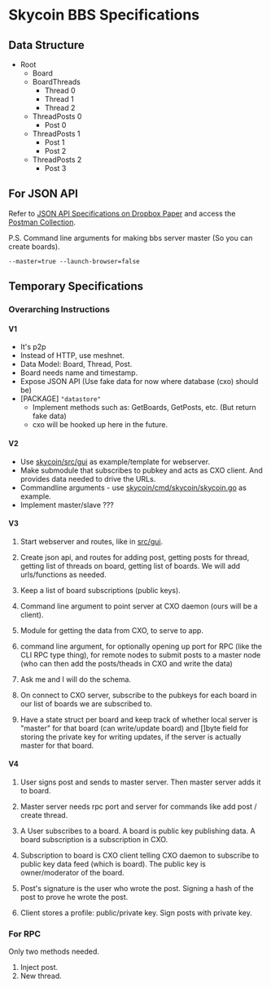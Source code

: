 # Skycoin BBS Specifications

## Data Structure
* Root
  * Board
  * BoardThreads
    * Thread 0
    * Thread 1
    * Thread 2
  * ThreadPosts 0
    * Post 0
  * ThreadPosts 1
    * Post 1
    * Post 2
  * ThreadPosts 2
    * Post 3

## For JSON API
Refer to [JSON API Specifications on Dropbox Paper](https://paper.dropbox.com/doc/JSON-API-Specifications-S6BHC351LStxlgySl55M2) and access the [Postman Collection](https://www.getpostman.com/collections/39a4168cf9be0c746f47).

P.S. Command line arguments for making bbs server master (So you can create boards).
```
--master=true --launch-browser=false
```

## Temporary Specifications

### Overarching Instructions

#### V1
* It's p2p
* Instead of HTTP, use meshnet.
* Data Model: Board, Thread, Post.
* Board needs name and timestamp.
* Expose JSON API (Use fake data for now where database (cxo) should be)
* [PACKAGE] `"datastore"`
  * Implement methods such as: GetBoards, GetPosts, etc. (But return fake data)
  * cxo will be hooked up here in the future.

#### V2
* Use [skycoin/src/gui](https://github.com/skycoin/skycoin/tree/master/src/gui) as example/template for webserver.
* Make submodule that subscribes to pubkey and acts as CXO client. And provides data needed to drive the URLs.
* Commandline arguments - use [skycoin/cmd/skycoin/skycoin.go](https://github.com/skycoin/skycoin/blob/master/cmd/skycoin/skycoin.go) as example.
* Implement master/slave ???

#### V3
1. Start webserver and routes, like in [src/gui](https://github.com/skycoin/skycoin/tree/master/src/gui).

2. Create json api, and routes for adding post, getting posts for thread, getting list of threads on board, getting list of boards. We will add urls/functions as needed.

3. Keep a list of board subscriptions (public keys).

4. Command line argument to point server at CXO daemon (ours will be a client).

5. Module for getting the data from CXO, to serve to app.

6. command line argument, for optionally opening up port for RPC (like the CLI RPC type thing), for remote nodes to submit posts to a master node (who can then add the posts/theads in CXO and write the data)

7. Ask me and I will do the schema.

8. On connect to CXO server, subscribe to the pubkeys for each board in our list of boards we are subscribed to.

9. Have a state struct per board and keep track of whether local server is "master" for that board (can write/update board) and []byte field for storing the private key for writing updates, if the server is actually master for that board.

#### V4
1. User signs post and sends to master server. Then master server adds it to board.

2. Master server needs rpc port and server for commands like add post / create thread.

3. A User subscribes to a board. A board is public key publishing data. A board subscription is a subscription in CXO.

4. Subscription to board is CXO client telling CXO daemon to subscribe to public key data feed (which is board). The public key is owner/moderator of the board.

5. Post's signature is the user who wrote the post. Signing a hash of the post to prove he wrote the post.

6. Client stores a profile: public/private key. Sign posts with private key.

### For RPC

Only two methods needed.
1. Inject post.
2. New thread.
